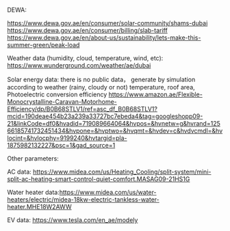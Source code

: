 DEWA:

https://www.dewa.gov.ae/en/consumer/solar-community/shams-dubai
https://www.dewa.gov.ae/en/consumer/billing/slab-tariff
https://www.dewa.gov.ae/en/about-us/sustainability/lets-make-this-summer-green/peak-load

Weather data (humidity, cloud, temperature, wind, etc): https://www.wunderground.com/weather/ae/dubai

Solar energy data: there is no public data， generate by simulation according to weather (rainy, cloudy or not) temperature, roof area, Photoelectric conversion efficiency https://www.amazon.ae/Flexible-Monocrystalline-Caravan-Motorhome-Efficiency/dp/B0B68STLV1/ref=asc_df_B0B68STLV1?mcid=190deae454b23a239a33727bc7ebeda4&tag=googleshopp09-21&linkCode=df0&hvadid=719089664064&hvpos=&hvnetw=g&hvrand=12566185741732451434&hvpone=&hvptwo=&hvqmt=&hvdev=c&hvdvcmdl=&hvlocint=&hvlocphy=9199240&hvtargid=pla-1875982132227&psc=1&gad_source=1

Other parameters: 

AC data: https://www.midea.com/us/Heating_Cooling/split-system/mini-split-ac-heating-smart-control-quiet-comfort.MASAG09-21HS1G

Water heater data:https://www.midea.com/us/water-heaters/electric/midea-18kw-electric-tankless-water-heater.MHE18W2AWW

EV data: https://www.tesla.com/en_ae/modely
